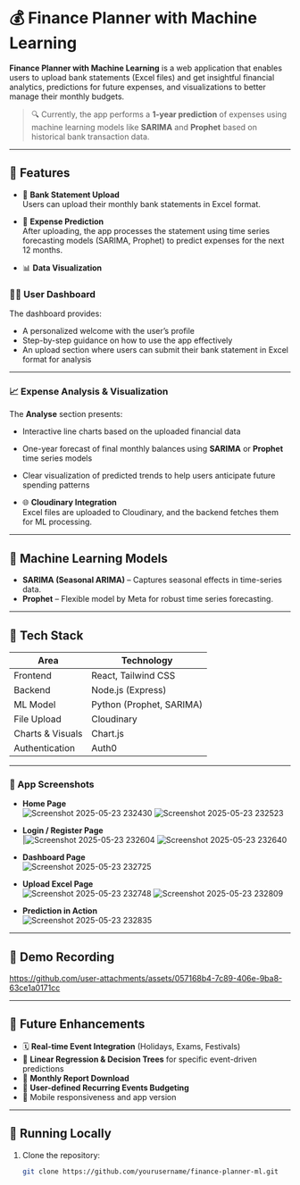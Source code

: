 # 💰 Finance Planner with Machine Learning

**Finance Planner with Machine Learning** is a web application that enables users to upload bank statements (Excel files) and get insightful financial analytics, predictions for future expenses, and visualizations to better manage their monthly budgets.

> 🔍 Currently, the app performs a **1-year prediction** of expenses using machine learning models like **SARIMA** and **Prophet** based on historical bank transaction data.

---

## 🚀 Features

- 📄 **Bank Statement Upload**  
  Users can upload their monthly bank statements in Excel format.

- 🤖 **Expense Prediction**  
  After uploading, the app processes the statement using time series forecasting models (SARIMA, Prophet) to predict expenses for the next 12 months.

- 📊 **Data Visualization**  
 ### 🧑‍💼 User Dashboard

The dashboard provides:

- A personalized welcome with the user’s profile  
- Step-by-step guidance on how to use the app effectively  
- An upload section where users can submit their bank statement in Excel format for analysis  

---

### 📈 Expense Analysis & Visualization

The **Analyse** section presents:

- Interactive line charts based on the uploaded financial data  
- One-year forecast of final monthly balances using **SARIMA** or **Prophet** time series models  
- Clear visualization of predicted trends to help users anticipate future spending patterns  


- 🌐 **Cloudinary Integration**  
  Excel files are uploaded to Cloudinary, and the backend fetches them for ML processing.

---

## 🧠 Machine Learning Models

- **SARIMA (Seasonal ARIMA)** – Captures seasonal effects in time-series data.
- **Prophet** – Flexible model by Meta for robust time series forecasting.

---

## 🧰 Tech Stack

| Area              | Technology               |
|-------------------|--------------------------|
| Frontend          | React, Tailwind CSS      |
| Backend           | Node.js (Express)        |
| ML Model          | Python (Prophet, SARIMA) |
| File Upload       | Cloudinary               |
| Charts & Visuals  | Chart.js                 |
| Authentication    | Auth0                    |

---

### 📸 App Screenshots

- **Home Page**  
  ![Screenshot 2025-05-23 232430](https://github.com/user-attachments/assets/5e7b1cc8-4ec5-420e-8bc1-1169123ed81d)
  ![Screenshot 2025-05-23 232523](https://github.com/user-attachments/assets/899b9535-37b1-4b80-880a-cbd30c99110d)


- **Login / Register Page**  
|![Screenshot 2025-05-23 232604](https://github.com/user-attachments/assets/628f1d9d-aead-4fb0-85cb-97b056221773)
![Screenshot 2025-05-23 232640](https://github.com/user-attachments/assets/e8ef8cc1-88f7-42a5-b1c4-1ec82eafa9f9)


- **Dashboard Page**  
  ![Screenshot 2025-05-23 232725](https://github.com/user-attachments/assets/5d1af4dc-3c19-4e0a-8c00-3cafb6f4d921)


- **Upload Excel Page**  
  ![Screenshot 2025-05-23 232748](https://github.com/user-attachments/assets/bfbeb77c-19f5-4349-a6ce-6fcb122a2c62)
  ![Screenshot 2025-05-23 232809](https://github.com/user-attachments/assets/52ebc042-7f9b-4b1d-91ca-e2e5706ee601)

- **Prediction in Action**  
![Screenshot 2025-05-23 232835](https://github.com/user-attachments/assets/f3546f50-a066-4dc2-b026-c5b081ad21fc)


---

## 🎥 Demo Recording


https://github.com/user-attachments/assets/057168b4-7c89-406e-9ba8-63ce1a0171cc



---

## 🌱 Future Enhancements

- 🗓 **Real-time Event Integration** (Holidays, Exams, Festivals)
- 🧠 **Linear Regression & Decision Trees** for specific event-driven predictions
- 🧾 **Monthly Report Download**
- 📅 **User-defined Recurring Events Budgeting**
- 📱 Mobile responsiveness and app version

---

## 🔧 Running Locally

1. Clone the repository:
   ```bash
   git clone https://github.com/yourusername/finance-planner-ml.git
